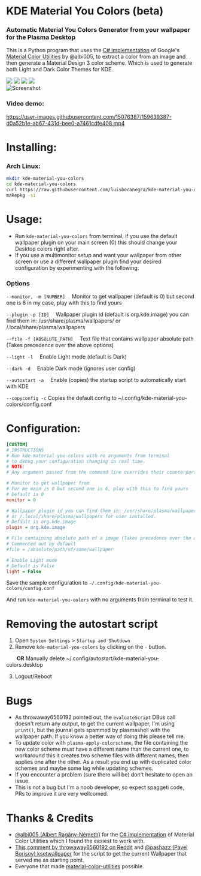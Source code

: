 # KDE Material You Colors (beta)
### Automatic Material You Colors Generator from your wallpaper for the Plasma Desktop

This is a Python program that uses the [C# implementation](https://github.com/material-foundation/material-color-utilities) of Google's [Material Color Utilities](https://github.com/material-foundation/material-color-utilities) by @albi005, to extract a color from an image and then generate a Material Design 3 color scheme. Which is used to generate both Light and Dark Color Themes for KDE.
<div>
</img>
<img src="https://img.shields.io/badge/Made%20with-Python-1f425f.svg"></img>
<img src=https://img.shields.io/badge/Maintained%3F-yes-green.svg></img>
<img src=https://img.shields.io/badge/Status-beta-red.svg></img>
<img src="https://img.shields.io/github/repo-size/luisbocanegra/kde-material-you-colors?label=size&style=plasticr"></img>
</div>
<div>
<img src="Screenshot.png"  alt="Screenshot">
</div>

### Video demo:
https://user-images.githubusercontent.com/15076387/159639387-d0a52b1e-ab67-431d-bee0-a7461cdfe408.mp4

# Installing:
### Arch Linux:
```sh 
mkdir kde-material-you-colors 
cd kde-material-you-colors
curl https://raw.githubusercontent.com/luisbocanegra/kde-material-you-colors/main/PKGBUILD --output PKGBUILD
makepkg -si
```

# Usage:
- Run `kde-material-you-colors` from terminal, if you use the default wallpaper plugin on your main screen (0) this should change your Desktop colors right after.
- If you use a multimonitor setup and want your wallpaper from other screen or use a different wallpaper plugin find your desired configuration by experimenting with the following:

### Options
`--monitor, -m [NUMBER]`&emsp; Monitor to get wallpaper (default is 0) but second one is 6 in my case, play with this to find yours

`--plugin -p [ID]`&emsp; Wallpaper plugin id (default is org.kde.image) you can find them in: /usr/share/plasma/wallpapers/ or /.local/share/plasma/wallpapers

`--file -f [ABSOLUTE_PATH]`&emsp; Text file that contains wallpaper absolute path (Takes precedence over the above options)

`--light -l`&emsp; Enable Light mode (default is Dark)

`--dark -d`&emsp; Enable Dark mode (ignores user config)

`--autostart -a`&emsp; Enable (copies) the startup script to automatically start with KDE

`--copyconfig -c` Copies the default config to ~/.config/kde-material-you-colors/config.conf

# Configuration:
```ini
[CUSTOM]
# INSTRUCTIONS
# Run kde-material-you-colors with no arguments from terminal
# to debug your configuration changing in real time.
# NOTE: 
# Any argument passed from the command line overrides their counterpart here.

# Monitor to get wallpaper from 
# For me main is 0 but second one is 6, play with this to find yours
# Default is 0
monitor = 0

# Wallpaper plugin id you can find them in: /usr/share/plasma/wallpapers/ 
# or /.local/share/plasma/wallpapers for user installed.
# Default is org.kde.image
plugin = org.kde.image

# File containing absolute path of a image (Takes precedence over the above options as they are no longer needed)
# Commented out by default
#file = /absolute/path/of/some/wallpaper

# Enable Light mode
# Default is False
light = False
```
Save the sample configuration to `~/.config/kde-material-you-colors/config.conf`

And run `kde-material-you-colors` with no arguments from terminal to test it.

# Removing the autostart script
1. Open `System Settings` > `Startup and Shutdown`
2. Remove `kde-material-you-colors` by clicking on the `-` button.

&emsp;&emsp;**OR** Manually delete ~/.config/autostart/kde-material-you-colors.desktop

3. Logout/Reboot

# Bugs
- As throwaway6560192 pointed out, the `evaluateScript` DBus call doesn't return any output, to get the current wallpaper, I'm using `print()`, but the journal gets spammed by plasmashell with the wallpaper path. If you know a better way of doing this please tell me.
- To update color with `plasma-apply-colorscheme`, the file containing the new color scheme must have a different name than the current one, to workaround this it creates two scheme files with different names, then applies one after the other. As a result you end up with duplicated color schemes and maybe some lag while updating schemes.
- If you encounter a problem (sure there will be) don't hesitate to open an issue.
- This is not a bug but I'm a noob developer, so expect spaggeti code, PRs to improve it are very wellcomed.

# Thanks & Credits
- [@albi005 (Albert Ragány-Németh)](https://github.com/albi005) for the [C# implementation](https://github.com/material-foundation/material-color-utilities) of Material Color Utilities which I found the easiest to work with.
- [This comment by throwaway6560192 on Reddit](https://www.reddit.com/r/kde/comments/mg6wr4/comment/gssbtqe/?utm_source=share&utm_medium=web2x&context=3) and [@pashazz  (Pavel Borisov) ksetwallpaper](https://github.com/pashazz/ksetwallpaper) for the script to get the current Wallpaper that served me as starting point.
- Everyone that made [material-color-utilities](https://github.com/material-foundation/material-color-utilities) possible.
